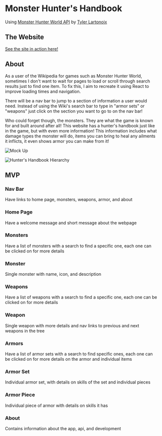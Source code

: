 # Monster Hunter's Handbook

Using [Monster Hunter World API](https://mhw-db.com/ ) by [Tyler Lartonoix](https://github.com/LartTyler)

## The Website

[See the site in action here!](https://hunters-handbook.netlify.app)

## About

As a user of the Wikipedia for games such as Monster Hunter World, sometimes I don't want to wait for pages to load or scroll through search results just to find one item. To fix this, I aim to recreate it using React to improve loading times and navigation. 

There will be a nav bar to jump to a section of information a user would need. Instead of using the Wiki's search bar to type in "armor sets" or "weapons" just click on the section you want to go to on the nav bar! 

Who could forget though, the monsters. They are what the game is known for and built around after all! This website has a hunter's handbook just like in the game, but with even more information! This information includes what damage types the monster will do, items you can bring to heal any ailments it inflicts, it even shows armor you can make from it!


![Mock Up](https://user-images.githubusercontent.com/105743483/179528305-0895723d-dbe1-48b1-bbd0-8ccde07f88ac.PNG)


![Hunter's Handbook Hierarchy](https://user-images.githubusercontent.com/105743483/180781199-fd59b50e-62e0-43d4-904c-1df77e803cf4.png)


## MVP

### Nav Bar

Have links to home page, monsters, weapons, armor, and about

### Home Page

Have a welcome message and short message about the webpage

### Monsters

Have a list of monsters with a search to find a specific one, each one can be clicked on for more details

### Monster

Single monster with name, icon, and description

### Weapons

Have a list of weapons with a search to find a specific one, each one can be clicked on for more details

### Weapon

Single weapon with more details and nav links to previous and next weapons in the tree

### Armors

Have a list of armor sets with a search to find specific ones, each one can be clicked on for more details on the armor and individual items

### Armor Set

Individual armor set, with details on skills of the set and individual pieces

### Armor Piece

Individual piece of armor with details on skills it has

### About

Contains information about the app, api, and development
